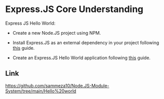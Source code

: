 # Express.JS Core Understanding

Express JS Hello World:

  - Create a new Node.JS project using NPM.
    
  - Install Express.JS as an external dependency in your project following [this](https://expressjs.com/es/starter/installing.html) guide.
  
  - Create an Express.JS Hello World application following [this](https://expressjs.com/es/starter/hello-world.html) guide.

## Link

https://github.com/sammeza10/Node.JS-Module-System/tree/main/Hello%20world
